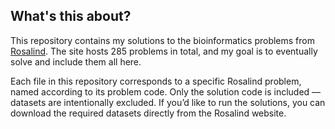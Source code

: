 ## What's this about?
This repository contains my solutions to the bioinformatics problems from [Rosalind](https://rosalind.info). The site hosts 285 problems in total, and my goal is to eventually solve and include them all here.

Each file in this repository corresponds to a specific Rosalind problem, named according to its problem code. Only the solution code is included — datasets are intentionally excluded. If you’d like to run the solutions, you can download the required datasets directly from the Rosalind website.